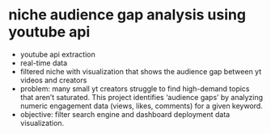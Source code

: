 # niche audience gap analysis using youtube api

- youtube api extraction
- real-time data
- filtered niche with visualization that shows the audience gap between yt videos and creators
- problem: many small yt creators struggle to find high-demand topics that aren’t saturated. This project identifies ‘audience gaps’ by analyzing numeric engagement data (views, likes, comments) for a given keyword.
- objective: filter search engine and dashboard deployment data visualization.